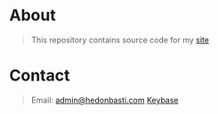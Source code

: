 # About

> This repository contains source code for my [site](https://hedonbasti.com/)

# Contact

> Email: admin@hedonbasti.com
> [Keybase](https://keybase.io/hedon_basti/)
